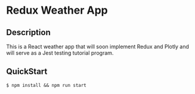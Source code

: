# Redux Weather App

## Description
This is a React weather app that will soon implement Redux and Plotly and will serve as a Jest testing tutorial program.

## QuickStart
```
$ npm install && npm run start
```
